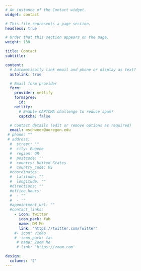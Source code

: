 ```yaml
---
# An instance of the Contact widget.
widget: contact

# This file represents a page section.
headless: true

# Order that this section appears on the page.
weight: 130

title: Contact
subtitle:

content:
  # Automatically link email and phone or display as text?
  autolink: true

  # Email form provider
  form:
    provider: netlify
    formspree:
      id:
    netlify:
      # Enable CAPTCHA challenge to reduce spam?
      captcha: false

  # Contact details (edit or remove options as required)
  email: mschweer@uoregon.edu
 # phone: ""
 # address:
  #  street: ""
  #  city: Eugene
  #  region: OR
  #  postcode: ''
  #  country: United States
  #  country_code: US
  #coordinates:
  #  latitude: ""
  #  longitude: ""
  #directions: ""
  #office_hours:
  #  - ""
  #  - '"
  #appointment_url: ""
  #contact_links:
    - icon: twitter
      icon_pack: fab
      name: DM Me
      link: 'https://twitter.com/Twitter'
    #- icon: video
    #  icon_pack: fas
     # name: Zoom Me
     # link: 'https://zoom.com'

design:
  columns: '2'
---
```

